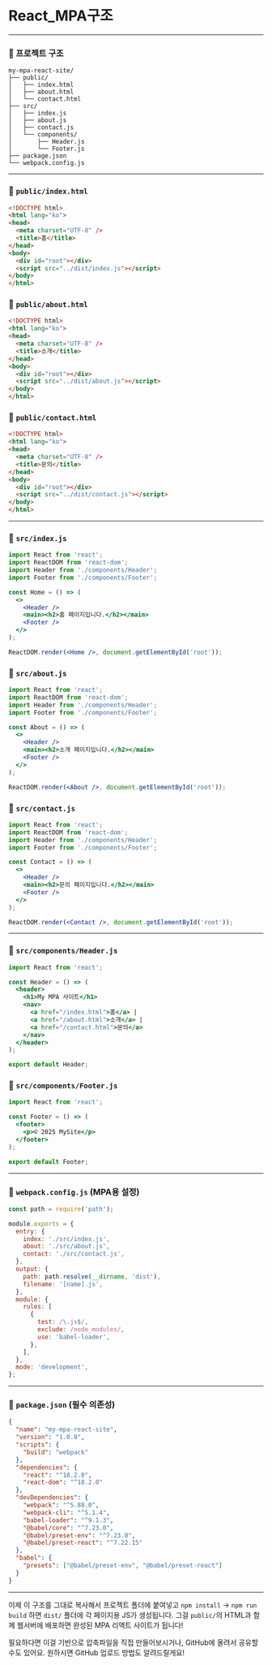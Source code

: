 # React_MPA구조

---

### 📁 프로젝트 구조
```
my-mpa-react-site/
├── public/
│   ├── index.html
│   ├── about.html
│   └── contact.html
├── src/
│   ├── index.js
│   ├── about.js
│   ├── contact.js
│   └── components/
│       ├── Header.js
│       └── Footer.js
├── package.json
└── webpack.config.js
```

---

### 📄 `public/index.html`
```html
<!DOCTYPE html>
<html lang="ko">
<head>
  <meta charset="UTF-8" />
  <title>홈</title>
</head>
<body>
  <div id="root"></div>
  <script src="../dist/index.js"></script>
</body>
</html>
```

### 📄 `public/about.html`
```html
<!DOCTYPE html>
<html lang="ko">
<head>
  <meta charset="UTF-8" />
  <title>소개</title>
</head>
<body>
  <div id="root"></div>
  <script src="../dist/about.js"></script>
</body>
</html>
```

### 📄 `public/contact.html`
```html
<!DOCTYPE html>
<html lang="ko">
<head>
  <meta charset="UTF-8" />
  <title>문의</title>
</head>
<body>
  <div id="root"></div>
  <script src="../dist/contact.js"></script>
</body>
</html>
```

---

### 📄 `src/index.js`
```jsx
import React from 'react';
import ReactDOM from 'react-dom';
import Header from './components/Header';
import Footer from './components/Footer';

const Home = () => (
  <>
    <Header />
    <main><h2>홈 페이지입니다.</h2></main>
    <Footer />
  </>
);

ReactDOM.render(<Home />, document.getElementById('root'));
```

### 📄 `src/about.js`
```jsx
import React from 'react';
import ReactDOM from 'react-dom';
import Header from './components/Header';
import Footer from './components/Footer';

const About = () => (
  <>
    <Header />
    <main><h2>소개 페이지입니다.</h2></main>
    <Footer />
  </>
);

ReactDOM.render(<About />, document.getElementById('root'));
```

### 📄 `src/contact.js`
```jsx
import React from 'react';
import ReactDOM from 'react-dom';
import Header from './components/Header';
import Footer from './components/Footer';

const Contact = () => (
  <>
    <Header />
    <main><h2>문의 페이지입니다.</h2></main>
    <Footer />
  </>
);

ReactDOM.render(<Contact />, document.getElementById('root'));
```

---

### 📄 `src/components/Header.js`
```jsx
import React from 'react';

const Header = () => (
  <header>
    <h1>My MPA 사이트</h1>
    <nav>
      <a href="/index.html">홈</a> | 
      <a href="/about.html">소개</a> | 
      <a href="/contact.html">문의</a>
    </nav>
  </header>
);

export default Header;
```

### 📄 `src/components/Footer.js`
```jsx
import React from 'react';

const Footer = () => (
  <footer>
    <p>© 2025 MySite</p>
  </footer>
);

export default Footer;
```

---

### 📄 `webpack.config.js` (MPA용 설정)
```js
const path = require('path');

module.exports = {
  entry: {
    index: './src/index.js',
    about: './src/about.js',
    contact: './src/contact.js',
  },
  output: {
    path: path.resolve(__dirname, 'dist'),
    filename: '[name].js',
  },
  module: {
    rules: [
      {
        test: /\.js$/,
        exclude: /node_modules/,
        use: 'babel-loader',
      },
    ],
  },
  mode: 'development',
};
```

---

### 📄 `package.json` (필수 의존성)
```json
{
  "name": "my-mpa-react-site",
  "version": "1.0.0",
  "scripts": {
    "build": "webpack"
  },
  "dependencies": {
    "react": "^18.2.0",
    "react-dom": "^18.2.0"
  },
  "devDependencies": {
    "webpack": "^5.88.0",
    "webpack-cli": "^5.1.4",
    "babel-loader": "^9.1.3",
    "@babel/core": "^7.23.0",
    "@babel/preset-env": "^7.23.0",
    "@babel/preset-react": "^7.22.15"
  },
  "babel": {
    "presets": ["@babel/preset-env", "@babel/preset-react"]
  }
}
```

---

이제 이 구조를 그대로 복사해서 프로젝트 폴더에 붙여넣고 `npm install` → `npm run build` 하면 `dist/` 폴더에 각 페이지용 JS가 생성됩니다. 그걸 `public/`의 HTML과 함께 웹서버에 배포하면 완성된 MPA 리액트 사이트가 됩니다!

필요하다면 이걸 기반으로 압축파일을 직접 만들어보시거나, GitHub에 올려서 공유할 수도 있어요. 원하시면 GitHub 업로드 방법도 알려드릴게요!
